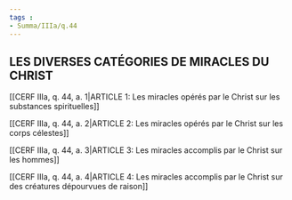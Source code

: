 ```yaml
---
tags : 
- Summa/IIIa/q.44
---
```


## LES DIVERSES CATÉGORIES DE MIRACLES DU CHRIST

[[CERF IIIa, q. 44, a. 1|ARTICLE 1: Les miracles opérés par le Christ sur les substances spirituelles]]

[[CERF IIIa, q. 44, a. 2|ARTICLE 2: Les miracles opérés par le Christ sur les corps célestes]]

[[CERF IIIa, q. 44, a. 3|ARTICLE 3: Les miracles accomplis par le Christ sur les hommes]]

[[CERF IIIa, q. 44, a. 4|ARTICLE 4: Les miracles accomplis par le Christ sur des créatures dépourvues de raison]]

